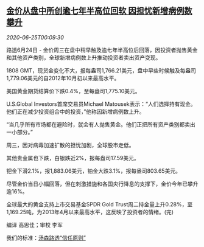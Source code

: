 <!--1593044595000-->
[金价从盘中所创逾七年半高位回软 因担忧新增病例数攀升](https://cn.reuters.com/article/global-precious-metal-drv-0625-idCNKBS23W00R)
------

<div><i>2020-06-25T00:09:30</i></div><div class="StandardArticleBody_body"><p>路透6月24日 - 金价周三在盘中稍早触及逾七年半高位后回落，因投资者抛售黄金和其他资产类别，全球新增病例数上升推动投资者卖出资产变现。 </p><p>1808 GMT，现货金变化不大，报每盎司1,766.21美元，盘中早些时候触及每盎司1,779.06美元的自2012年10月初以来最高水平。 </p><p>美国黄金期货结算价下跌0.4%，至每盎司1,775.10美元。 </p><p>U.S.Global Investors首席交易员Michael Matousek表示：“人们选择持有现金。他们正在减少投资组合中的投资，”他称因新增病例数上升。 </p><p>“当几乎所有市场都在避险时，就会有人抛售黄金。他们正把所有资产类别都卖出一小部分。” </p><p>周三，因对病毒加速扩散的担忧加剧，全球股市走低。 </p><p>其他贵金属也下跌，白银跌近2%，报每盎司17.59美元。 </p><p>钯金下滑2.1%，报1,883.06美元，铂金大跌3.1%，报每盎司803.65美元。 </p><p>尽管金价当日小幅回落，但在刺激措施和各国央行降息的支撑下，金价今年已攀升逾16%。 </p><p>全球最大的黄金支持上市交易基金SPDR Gold Trust周二持金量上升0.28%，至1,169.25吨，为2013年4月以来最高水平，这反映了投资者的情绪。(完)     </p><div class="Attribution_container"><div class="Attribution_attribution"><p class="Attribution_content">编译 高思佳；审校 李军</p></div></div><div class="StandardArticleBody_trustBadgeContainer"><span class="StandardArticleBody_trustBadgeTitle">我们的标准：</span><span class="trustBadgeUrl"><a href="https://www.thomsonreuters.cn/content/dam/openweb/documents/pdf/china/brochures/about-us-1.pdf">汤森路透“信任原则”</a></span></div></div>
